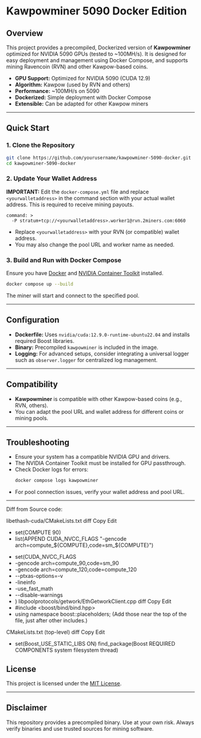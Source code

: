 # Kawpowminer 5090 Docker Edition

## Overview

This project provides a precompiled, Dockerized version of **Kawpowminer** optimized for NVIDIA 5090 GPUs (tested to ~100MH/s). It is designed for easy deployment and management using Docker Compose, and supports mining Ravencoin (RVN) and other Kawpow-based coins.

- **GPU Support:** Optimized for NVIDIA 5090 (CUDA 12.9)
- **Algorithm:** Kawpow (used by RVN and others)
- **Performance:** ~100MH/s on 5090
- **Dockerized:** Simple deployment with Docker Compose
- **Extensible:** Can be adapted for other Kawpow miners

---

## Quick Start

### 1. Clone the Repository
```sh
git clone https://github.com/yourusername/kawpowminer-5090-docker.git
cd kawpowminer-5090-docker
```

### 2. Update Your Wallet Address

**IMPORTANT:**
Edit the `docker-compose.yml` file and replace `<yourwalletaddress>` in the command section with your actual wallet address. This is required to receive mining payouts.

```
command: >
  -P stratum+tcp://<yourwalletaddress>.worker1@rvn.2miners.com:6060
```

- Replace `<yourwalletaddress>` with your RVN (or compatible) wallet address.
- You may also change the pool URL and worker name as needed.

### 3. Build and Run with Docker Compose

Ensure you have [Docker](https://docs.docker.com/get-docker/) and [NVIDIA Container Toolkit](https://docs.nvidia.com/datacenter/cloud-native/container-toolkit/install-guide.html) installed.

```sh
docker compose up --build
```

The miner will start and connect to the specified pool.

---

## Configuration

- **Dockerfile:** Uses `nvidia/cuda:12.9.0-runtime-ubuntu22.04` and installs required Boost libraries.
- **Binary:** Precompiled `kawpowminer` is included in the image.
- **Logging:** For advanced setups, consider integrating a universal logger such as `observer.logger` for centralized log management.

---

## Compatibility

- **Kawpowminer** is compatible with other Kawpow-based coins (e.g., RVN, others).
- You can adapt the pool URL and wallet address for different coins or mining pools.

---

## Troubleshooting

- Ensure your system has a compatible NVIDIA GPU and drivers.
- The NVIDIA Container Toolkit must be installed for GPU passthrough.
- Check Docker logs for errors:
  ```sh
  docker compose logs kawpowminer
  ```
- For pool connection issues, verify your wallet address and pool URL.

---

Diff from Source code:

libethash-cuda/CMakeLists.txt
diff
Copy
Edit
- set(COMPUTE 90)
- list(APPEND CUDA_NVCC_FLAGS "-gencode arch=compute_${COMPUTE},code=sm_${COMPUTE}")
+ set(CUDA_NVCC_FLAGS
+   -gencode arch=compute_90,code=sm_90
+   -gencode arch=compute_120,code=compute_120
+   --ptxas-options=-v
+   -lineinfo
+   -use_fast_math
+   --disable-warnings
+ )
libpoolprotocols/getwork/EthGetworkClient.cpp
diff
Copy
Edit
+ #include <boost/bind/bind.hpp>
+ using namespace boost::placeholders;
(Add those near the top of the file, just after other includes.)

CMakeLists.txt (top-level)
diff
Copy
Edit
+ set(Boost_USE_STATIC_LIBS ON)
find_package(Boost REQUIRED COMPONENTS system filesystem thread)

## License

This project is licensed under the [MIT License](LICENSE).

---

## Disclaimer

This repository provides a precompiled binary. Use at your own risk. Always verify binaries and use trusted sources for mining software. 
